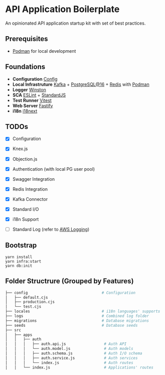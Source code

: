 # API Application Boilerplate

An opinionated API application startup kit with set of best practices.


## Prerequisites

- [Podman](https://podman.io/) for local development


## Foundations

- **Configuration** [Config](https://www.npmjs.com/package/config)
- **Local Infrastruture** [Kafka](https://kafka.apache.org/) + [PostgreSQL@16](https://www.postgresql.org/) + [Redis](https://redis.io/) with [Podman](https://podman.io/)
- **Logger** [Winston](https://github.com/winstonjs/winston)
- **SCA** [ESLint](https://eslint.org/) + [StandardJS](https://standardjs.com/)
- **Test Runner** [Vitest](https://vitest.dev)
- **Web Server** [Fastify](https://github.com/fastify/fastify)
- **i18n** [i18next](https://www.i18next.com/)


## TODOs

- [x] Configuration
- [x] Knex.js
- [x] Objection.js
- [x] Authentication (with local PG user pool)
- [x] Swagger Integration
- [x] Redis Integration
- [x] Kafka Connector
- [x] Standard I/O
- [x] i18n Support
- [ ] Standard Log (refer to [AWS Logging](https://docs.aws.amazon.com/prescriptive-guidance/latest/logging-monitoring-for-application-owners/event-attributes.html))


## Bootstrap

```shell
yarn install
yarn infra:start
yarn db:init
```


## Folder Structrure (Grouped by Features)

```bash
├── config                                 # Configuration
│   ├── default.cjs
│   ├── production.cjs
│   └── test.cjs
├── locales                                # i18n languages' supports
├── logs                                   # Combined log folder
├── migrations                             # Database migrations
├── seeds                                  # Database seeds
├── src
│   ├── apps
│   │   ├── auth
│   │   │   ├── auth.api.js                 # Auth API
│   │   │   └── auth.model.js               # Auth models
│   │   │   ├── auth.schema.js              # Auth I/O schema
│   │   │   ├── auth.service.js             # Auth services
│   │   │   └── index.js                    # Auth routes
│   │   └── index.js                        # Applications' routes
```
